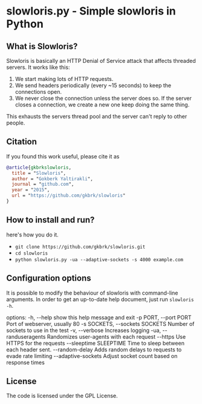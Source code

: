 # slowloris.py - Simple slowloris in Python

## What is Slowloris?
Slowloris is basically an HTTP Denial of Service attack that affects threaded servers. It works like this:

1. We start making lots of HTTP requests.
2. We send headers periodically (every ~15 seconds) to keep the connections open.
3. We never close the connection unless the server does so. If the server closes a connection, we create a new one keep doing the same thing.

This exhausts the servers thread pool and the server can't reply to other people.

## Citation

If you found this work useful, please cite it as

```bibtex
@article{gkbrkslowloris,
  title = "Slowloris",
  author = "Gokberk Yaltirakli",
  journal = "github.com",
  year = "2015",
  url = "https://github.com/gkbrk/slowloris"
}
```

## How to install and run?
here's how you do it.

* `git clone https://github.com/gkbrk/slowloris.git`
* `cd slowloris`
* `python slowloris.py -ua --adaptive-sockets -s 4000 example.com`

## Configuration options
It is possible to modify the behaviour of slowloris with command-line
arguments. In order to get an up-to-date help document, just run
`slowloris -h`.

options:
  -h, --help            show this help message and exit
  -p PORT, --port PORT  Port of webserver, usually 80
  -s SOCKETS, --sockets SOCKETS
                        Number of sockets to use in the test
  -v, --verbose         Increases logging
  -ua, --randuseragents
                        Randomizes user-agents with each request
  --https               Use HTTPS for the requests
  --sleeptime SLEEPTIME
                        Time to sleep between each header sent.
  --random-delay        Adds random delays to requests to evade rate limiting
  --adaptive-sockets    Adjust socket count based on response times

## License
The code is licensed under the GPL License.
